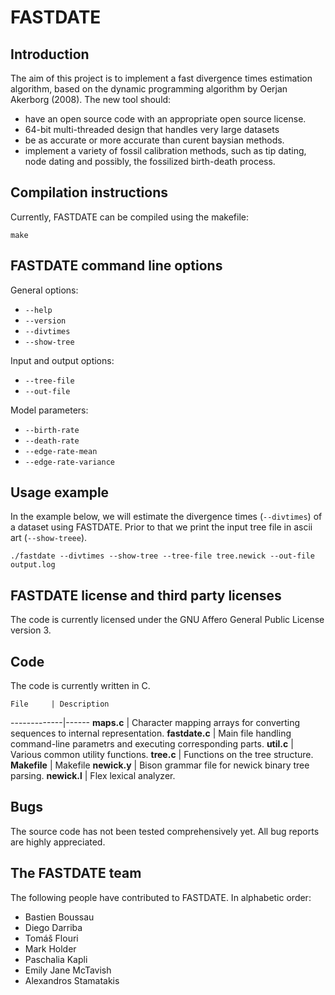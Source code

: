 # FASTDATE

## Introduction

The aim of this project is to implement a fast divergence times estimation algorithm, based on the dynamic
programming algorithm by Oerjan Akerborg (2008). The new tool should:

* have an open source code with an appropriate open source license.
* 64-bit multi-threaded design that handles very large datasets
* be as accurate or more accurate than curent baysian methods.
* implement a variety of fossil calibration methods, such as tip dating, node dating and possibly, the fossilized birth-death process.

## Compilation instructions

Currently, FASTDATE can be compiled using the makefile:

`make`

## FASTDATE command line options

General options:

* `--help`
* `--version`
* `--divtimes`
* `--show-tree`

Input and output options:

* `--tree-file`
* `--out-file`

Model parameters:

* `--birth-rate`
* `--death-rate`
* `--edge-rate-mean`
* `--edge-rate-variance`

## Usage example

In the example below, we will estimate the divergence times (`--divtimes`) of a dataset using FASTDATE. Prior to that
we print the input tree file in ascii art (`--show-treee`).

`./fastdate --divtimes --show-tree --tree-file tree.newick --out-file output.log`

## FASTDATE license and third party licenses

The code is currently licensed under the GNU Affero General Public License version 3.

## Code

The code is currently written in C.

    File     | Description
-------------|------
**maps.c** | Character mapping arrays for converting sequences to internal representation.
**fastdate.c** | Main file handling command-line parametrs and executing corresponding parts.
**util.c** | Various common utility functions.
**tree.c** | Functions on the tree structure.
**Makefile** | Makefile
**newick.y** | Bison grammar file for newick binary tree parsing.
**newick.l** | Flex lexical analyzer.

## Bugs

The source code has not been tested comprehensively yet. All bug reports are highly appreciated.

## The FASTDATE team

The following people have contributed to FASTDATE. In alphabetic order:

* Bastien Boussau
* Diego Darriba
* Tom&aacute;&scaron; Flouri
* Mark Holder
* Paschalia Kapli
* Emily Jane McTavish
* Alexandros Stamatakis
